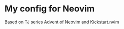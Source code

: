 # My config for Neovim

Based on TJ series [Advent of Neovim](https://www.youtube.com/watch?v=TQn2hJeHQbM&list=PLep05UYkc6wTyBe7kPjQFWVXTlhKeQejM) and [Kickstart.nvim](https://github.com/nvim-lua/kickstart.nvim)

